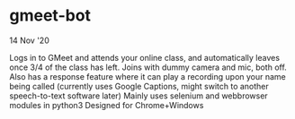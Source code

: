 # gmeet-bot
14 Nov '20

Logs in to GMeet and attends your online class, and automatically leaves once 3/4 of the class has left.
Joins with dummy camera and mic, both off.
Also has a response feature where it can play a recording upon your name being called (currently uses Google Captions, might switch to another speech-to-text software later)
Mainly uses selenium and webbrowser modules in python3
Designed for Chrome+Windows

